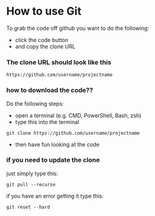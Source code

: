 # How to use Git

To grab the code off github you want to do the following:
- click the code button
- and copy the clone URL 

### The clone URL should look like this
```
https://github.com/username/projectname
```

### how to download the code??

Do the following steps: 
- open a terminal (e.g. CMD, PowerShell, Bash, zsh)
- type this into the terminal

```
git clone https://github.com/username/projectname
```

- then have fun looking at the code

### if you need to update the clone 

just simply type this:
```
git pull --recurse 
```

if you have an error getting it type this:
```
git reset --hard
```